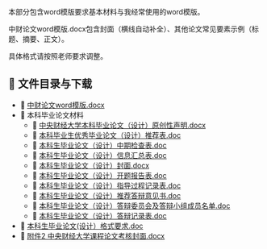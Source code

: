 本部分包含word模版要求基本材料与我经常使用的word模版。

中财论文word模版.docx包含封面（横线自动补全）、其他论文常见要素示例（标题、摘要、正文）。

具体格式请按照老师要求调整。
## 📄 文件目录与下载

- 📄 [中财论文word模版.docx](%E4%B8%AD%E8%B4%A2%E8%AE%BA%E6%96%87word%E6%A8%A1%E7%89%88.docx)
- 📁 本科毕业论文材料
  - 📄 [中央财经大学本科毕业论文（设计）原创性声明.docx](%E6%9C%AC%E7%A7%91%E6%AF%95%E4%B8%9A%E8%AE%BA%E6%96%87%E6%9D%90%E6%96%99/%E4%B8%AD%E5%A4%AE%E8%B4%A2%E7%BB%8F%E5%A4%A7%E5%AD%A6%E6%9C%AC%E7%A7%91%E6%AF%95%E4%B8%9A%E8%AE%BA%E6%96%87%EF%BC%88%E8%AE%BE%E8%AE%A1%EF%BC%89%E5%8E%9F%E5%88%9B%E6%80%A7%E5%A3%B0%E6%98%8E.docx)
  - 📄 [本科毕业生优秀毕业论文（设计）推荐表.doc](%E6%9C%AC%E7%A7%91%E6%AF%95%E4%B8%9A%E8%AE%BA%E6%96%87%E6%9D%90%E6%96%99/%E6%9C%AC%E7%A7%91%E6%AF%95%E4%B8%9A%E7%94%9F%E4%BC%98%E7%A7%80%E6%AF%95%E4%B8%9A%E8%AE%BA%E6%96%87%EF%BC%88%E8%AE%BE%E8%AE%A1%EF%BC%89%E6%8E%A8%E8%8D%90%E8%A1%A8.doc)
  - 📄 [本科生毕业论文（设计）中期检查表.doc](%E6%9C%AC%E7%A7%91%E6%AF%95%E4%B8%9A%E8%AE%BA%E6%96%87%E6%9D%90%E6%96%99/%E6%9C%AC%E7%A7%91%E7%94%9F%E6%AF%95%E4%B8%9A%E8%AE%BA%E6%96%87%EF%BC%88%E8%AE%BE%E8%AE%A1%EF%BC%89%E4%B8%AD%E6%9C%9F%E6%A3%80%E6%9F%A5%E8%A1%A8.doc)
  - 📄 [本科生毕业论文（设计）信息汇总表.doc](%E6%9C%AC%E7%A7%91%E6%AF%95%E4%B8%9A%E8%AE%BA%E6%96%87%E6%9D%90%E6%96%99/%E6%9C%AC%E7%A7%91%E7%94%9F%E6%AF%95%E4%B8%9A%E8%AE%BA%E6%96%87%EF%BC%88%E8%AE%BE%E8%AE%A1%EF%BC%89%E4%BF%A1%E6%81%AF%E6%B1%87%E6%80%BB%E8%A1%A8.doc)
  - 📄 [本科生毕业论文（设计）封面.docx](%E6%9C%AC%E7%A7%91%E6%AF%95%E4%B8%9A%E8%AE%BA%E6%96%87%E6%9D%90%E6%96%99/%E6%9C%AC%E7%A7%91%E7%94%9F%E6%AF%95%E4%B8%9A%E8%AE%BA%E6%96%87%EF%BC%88%E8%AE%BE%E8%AE%A1%EF%BC%89%E5%B0%81%E9%9D%A2.docx)
  - 📄 [本科生毕业论文（设计）开题报告表.doc](%E6%9C%AC%E7%A7%91%E6%AF%95%E4%B8%9A%E8%AE%BA%E6%96%87%E6%9D%90%E6%96%99/%E6%9C%AC%E7%A7%91%E7%94%9F%E6%AF%95%E4%B8%9A%E8%AE%BA%E6%96%87%EF%BC%88%E8%AE%BE%E8%AE%A1%EF%BC%89%E5%BC%80%E9%A2%98%E6%8A%A5%E5%91%8A%E8%A1%A8.doc)
  - 📄 [本科生毕业论文（设计）指导过程记录表.doc](%E6%9C%AC%E7%A7%91%E6%AF%95%E4%B8%9A%E8%AE%BA%E6%96%87%E6%9D%90%E6%96%99/%E6%9C%AC%E7%A7%91%E7%94%9F%E6%AF%95%E4%B8%9A%E8%AE%BA%E6%96%87%EF%BC%88%E8%AE%BE%E8%AE%A1%EF%BC%89%E6%8C%87%E5%AF%BC%E8%BF%87%E7%A8%8B%E8%AE%B0%E5%BD%95%E8%A1%A8.doc)
  - 📄 [本科生毕业论文（设计）推荐答辩意见书.doc](%E6%9C%AC%E7%A7%91%E6%AF%95%E4%B8%9A%E8%AE%BA%E6%96%87%E6%9D%90%E6%96%99/%E6%9C%AC%E7%A7%91%E7%94%9F%E6%AF%95%E4%B8%9A%E8%AE%BA%E6%96%87%EF%BC%88%E8%AE%BE%E8%AE%A1%EF%BC%89%E6%8E%A8%E8%8D%90%E7%AD%94%E8%BE%A9%E6%84%8F%E8%A7%81%E4%B9%A6.doc)
  - 📄 [本科生毕业论文（设计）答辩委员会及答辩小组成员名单.doc](%E6%9C%AC%E7%A7%91%E6%AF%95%E4%B8%9A%E8%AE%BA%E6%96%87%E6%9D%90%E6%96%99/%E6%9C%AC%E7%A7%91%E7%94%9F%E6%AF%95%E4%B8%9A%E8%AE%BA%E6%96%87%EF%BC%88%E8%AE%BE%E8%AE%A1%EF%BC%89%E7%AD%94%E8%BE%A9%E5%A7%94%E5%91%98%E4%BC%9A%E5%8F%8A%E7%AD%94%E8%BE%A9%E5%B0%8F%E7%BB%84%E6%88%90%E5%91%98%E5%90%8D%E5%8D%95.doc)
  - 📄 [本科生毕业论文（设计）答辩记录表.doc](%E6%9C%AC%E7%A7%91%E6%AF%95%E4%B8%9A%E8%AE%BA%E6%96%87%E6%9D%90%E6%96%99/%E6%9C%AC%E7%A7%91%E7%94%9F%E6%AF%95%E4%B8%9A%E8%AE%BA%E6%96%87%EF%BC%88%E8%AE%BE%E8%AE%A1%EF%BC%89%E7%AD%94%E8%BE%A9%E8%AE%B0%E5%BD%95%E8%A1%A8.doc)
- 📄 [本科生毕业论文(设计）格式要求.doc](%E6%9C%AC%E7%A7%91%E7%94%9F%E6%AF%95%E4%B8%9A%E8%AE%BA%E6%96%87%28%E8%AE%BE%E8%AE%A1%EF%BC%89%E6%A0%BC%E5%BC%8F%E8%A6%81%E6%B1%82.doc)
- 📄 [附件2 中央财经大学课程论文考核封面.docx](%E9%99%84%E4%BB%B62%20%E4%B8%AD%E5%A4%AE%E8%B4%A2%E7%BB%8F%E5%A4%A7%E5%AD%A6%E8%AF%BE%E7%A8%8B%E8%AE%BA%E6%96%87%E8%80%83%E6%A0%B8%E5%B0%81%E9%9D%A2.docx)

